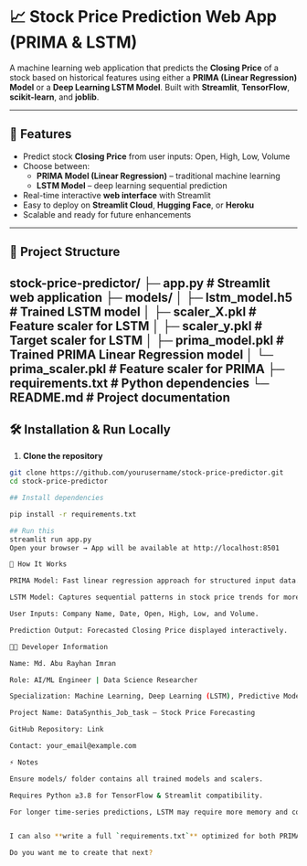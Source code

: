 # 📈 Stock Price Prediction Web App (PRIMA & LSTM)

A machine learning web application that predicts the **Closing Price** of a stock based on historical features using either a **PRIMA (Linear Regression) Model** or a **Deep Learning LSTM Model**. Built with **Streamlit**, **TensorFlow**, **scikit-learn**, and **joblib**.

---

## 🚀 Features
- Predict stock **Closing Price** from user inputs: Open, High, Low, Volume
- Choose between:
  - **PRIMA Model (Linear Regression)** – traditional machine learning
  - **LSTM Model** – deep learning sequential prediction
- Real-time interactive **web interface** with Streamlit
- Easy to deploy on **Streamlit Cloud**, **Hugging Face**, or **Heroku**
- Scalable and ready for future enhancements

---

## 📂 Project Structure

stock-price-predictor/
├─ app.py # Streamlit web application
├─ models/
│ ├─ lstm_model.h5 # Trained LSTM model
│ ├─ scaler_X.pkl # Feature scaler for LSTM
│ ├─ scaler_y.pkl # Target scaler for LSTM
│ ├─ prima_model.pkl # Trained PRIMA Linear Regression model
│ └─ prima_scaler.pkl # Feature scaler for PRIMA
├─ requirements.txt # Python dependencies
└─ README.md # Project documentation
---

## 🛠️ Installation & Run Locally

1. **Clone the repository**
```bash
git clone https://github.com/yourusername/stock-price-predictor.git
cd stock-price-predictor

## Install dependencies

pip install -r requirements.txt

## Run this 
streamlit run app.py
Open your browser → App will be available at http://localhost:8501

🧠 How It Works

PRIMA Model: Fast linear regression approach for structured input data.

LSTM Model: Captures sequential patterns in stock price trends for more advanced prediction.

User Inputs: Company Name, Date, Open, High, Low, and Volume.

Prediction Output: Forecasted Closing Price displayed interactively.

👩‍💻 Developer Information

Name: Md. Abu Rayhan Imran

Role: AI/ML Engineer | Data Science Researcher

Specialization: Machine Learning, Deep Learning (LSTM), Predictive Modeling

Project Name: DataSynthis_Job_task – Stock Price Forecasting

GitHub Repository: Link

Contact: your_email@example.com

⚡ Notes

Ensure models/ folder contains all trained models and scalers.

Requires Python ≥3.8 for TensorFlow & Streamlit compatibility.

For longer time-series predictions, LSTM may require more memory and computation time.


I can also **write a full `requirements.txt`** optimized for both PRIMA and LSTM models to make the setup smoother.  

Do you want me to create that next?

